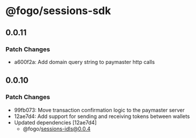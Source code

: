 # @fogo/sessions-sdk

## 0.0.11

### Patch Changes

- a600f2a: Add domain query string to paymaster http calls

## 0.0.10

### Patch Changes

- 99fb073: Move transaction confirmation logic to the paymaster server
- 12ae7d4: Add support for sending and receiving tokens between wallets
- Updated dependencies [12ae7d4]
  - @fogo/sessions-idls@0.0.4
